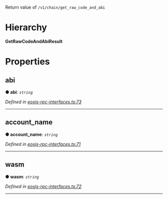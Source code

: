 

Return value of `/v1/chain/get_raw_code_and_abi`

# Hierarchy

**GetRawCodeAndAbiResult**

# Properties

<a id="abi"></a>

##  abi

**● abi**: *`string`*

*Defined in [eosjs-rpc-interfaces.ts:73](https://github.com/EOSIO/eosjs/blob/a2c7836/src/eosjs-rpc-interfaces.ts#L73)*

___
<a id="account_name"></a>

##  account_name

**● account_name**: *`string`*

*Defined in [eosjs-rpc-interfaces.ts:71](https://github.com/EOSIO/eosjs/blob/a2c7836/src/eosjs-rpc-interfaces.ts#L71)*

___
<a id="wasm"></a>

##  wasm

**● wasm**: *`string`*

*Defined in [eosjs-rpc-interfaces.ts:72](https://github.com/EOSIO/eosjs/blob/a2c7836/src/eosjs-rpc-interfaces.ts#L72)*

___

